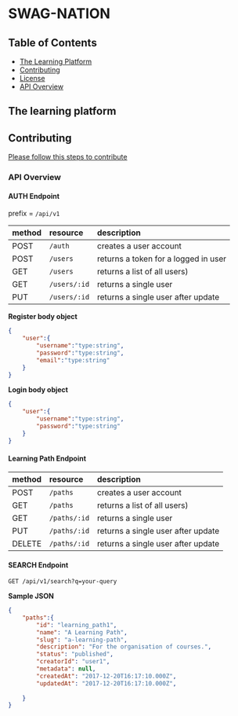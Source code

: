 # SWAG-NATION
## Table of Contents

* [The Learning Platform](#the-learning-platform)
* [Contributing](#contributing)
* [License](#license)
* [API Overview](#api-overview)

## The learning platform
## Contributing

[Please follow this steps to contribute](https://github.com/tunapanda/swag/blob/master/CONTRIBUTING.md)

### API Overview
#### AUTH Endpoint

prefix = `/api/v1`

| method | resource      | description                          |
|:-------|:--------------|:-------------------------------------|
|  POST  | `/auth`       | creates a user account               |
|  POST  | `/users`      | returns a token for a logged in user |
|  GET   | `/users`      | returns a list of all users)         |
|  GET   | `/users/:id`  | returns a single user                |
|  PUT   | `/users/:id`  | returns a single user after update   |

**Register body object**
```json
{
    "user":{
        "username":"type:string",
        "password":"type:string",
        "email":"type:string"
    }
}
```

**Login body object**

```json
{
    "user":{
        "username":"type:string",
        "password":"type:string"
    }
}
```

#### Learning Path Endpoint

| method | resource      | description                          |
|:-------|:--------------|:-------------------------------------|
|  POST  | `/paths`      | creates a user account               |
|  GET   | `/paths`      | returns a list of all users)         |
|  GET   | `/paths/:id`  | returns a single user                |
|  PUT   | `/paths/:id`  | returns a single user after update   |
| DELETE | `/paths/:id`  | returns a single user after update   |

#### SEARCH Endpoint

    GET /api/v1/search?q=your-query

__Sample JSON__

```json
{
    "paths":{
        "id": "learning_path1",
        "name": "A Learning Path",
        "slug": "a-learning-path",
        "description": "For the organisation of courses.",
        "status": "published",
        "creatorId": "user1",
        "metadata": null,
        "createdAt": "2017-12-20T16:17:10.000Z",
        "updatedAt": "2017-12-20T16:17:10.000Z",
        
    }
}
```
